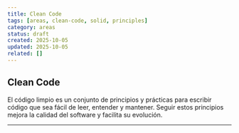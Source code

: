 ```yaml
---
title: Clean Code
tags: [areas, clean-code, solid, principles]
category: areas
status: draft
created: 2025-10-05
updated: 2025-10-05
related: []
---
```


## Clean Code

El código limpio es un conjunto de principios y prácticas para escribir código que sea fácil de leer, entender y mantener. Seguir estos principios mejora la calidad del software y facilita su evolución.

---
